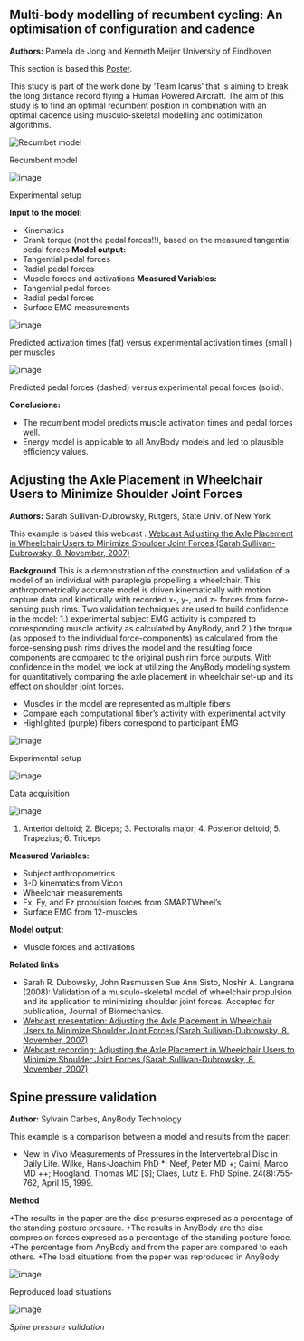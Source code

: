 ## Multi-body modelling of recumbent cycling: An optimisation of configuration and cadence

**Authors:** Pamela de Jong and Kenneth Meijer University of Eindhoven

This section is based this [Poster](http://wiki.anyscript.org/images/3/33/Dejong.pdf).

This study is part of the work done by ‘Team Icarus’ that is aiming to break the long distance record flying a Human Powered Aircraft. The aim of this study is to find an optimal recumbent position in combination with an optimal cadence using musculo-skeletal modelling and optimization algorithms.

![Recumbet model](https://cloud.githubusercontent.com/assets/22542671/20755334/dce461d4-b70e-11e6-9d39-1e93b9bb7d98.png)

Recumbent model

![image](https://cloud.githubusercontent.com/assets/22542671/20755393/1afda80e-b70f-11e6-87bd-6f784d50c258.png)

Experimental setup

**Input to the model:**
+ Kinematics
+ Crank torque (not the pedal forces!!), based on the measured tangential pedal forces
**Model output:**
+ Tangential pedal forces
+ Radial pedal forces
+ Muscle forces and activations
**Measured Variables:**
+ Tangential pedal forces
+ Radial pedal forces
+ Surface EMG measurements

![image](https://cloud.githubusercontent.com/assets/22542671/20755484/77452470-b70f-11e6-875b-2128a63470ad.png)

Predicted activation times (fat) versus experimental activation times (small ) per muscles

![image](https://cloud.githubusercontent.com/assets/22542671/20755503/840b7074-b70f-11e6-86dd-e155917820e0.png)

Predicted pedal forces (dashed) versus experimental pedal forces (solid).

**Conclusions:**
+ The recumbent model predicts muscle activation times and pedal forces well.
+ Energy model is applicable to all AnyBody models and led to plausible efficiency values.

## Adjusting the Axle Placement in Wheelchair Users to Minimize Shoulder Joint Forces

**Authors:** Sarah Sullivan-Dubrowsky, Rutgers, State Univ. of New York

This example is based this webcast : [Webcast Adjusting the Axle Placement in Wheelchair Users to Minimize Shoulder Joint Forces (Sarah Sullivan-Dubrowsky, 8. November, 2007)](http://www.anybodytech.com/redir.html?forward=webcast#%0AAdjusting%20the%20Axle%20Placement%20in%20Wheelchair%20Users%20to%20Minimize%20Shoulder%20Joint%20Forces%0A%20)

**Background**
This is a demonstration of the construction and validation of a model of an individual with paraplegia propelling a wheelchair. This anthropometrically accurate model is driven kinematically with motion capture data and kinetically with recorded x-, y-, and z- forces from force-sensing push rims. Two validation techniques are used to build confidence in the model: 1.) experimental subject EMG activity is compared to corresponding muscle activity as calculated by AnyBody, and 2.) the torque (as opposed to the individual force-components) as calculated from the force-sensing push rims drives the model and the resulting force components are compared to the original push rim force outputs. With confidence in the model, we look at utilizing the AnyBody modeling system for quantitatively comparing the axle placement in wheelchair set-up and its effect on shoulder joint forces.

+ Muscles in the model are represented as multiple fibers
+ Compare each computational fiber’s activity with experimental activity
+ Highlighted (purple) fibers correspond to participant EMG

![image](https://cloud.githubusercontent.com/assets/22542671/20755616/dc311de4-b70f-11e6-95d7-e507197b62a0.png)

Experimental setup

![image](https://cloud.githubusercontent.com/assets/22542671/20755623/e71e2fd0-b70f-11e6-9c5a-7c3f608ddad2.png)

Data acquisition

![image](https://cloud.githubusercontent.com/assets/22542671/20755634/f3701f82-b70f-11e6-8a3d-45f147e128f3.png)

1. Anterior deltoid; 2. Biceps; 3. Pectoralis major; 4. Posterior deltoid; 5. Trapezius; 6. Triceps

**Measured Variables:**

+ Subject anthropometrics
+ 3-D kinematics from Vicon
+ Wheelchair measurements
+ Fx, Fy, and Fz propulsion forces from SMARTWheel’s
+ Surface EMG from 12-muscles

**Model output:**

+ Muscle forces and activations

**Related links**
+ Sarah R. Dubowsky, John Rasmussen Sue Ann Sisto, Noshir A. Langrana (2008): Validation of a musculo-skeletal model of wheelchair propulsion and its application to minimizing shoulder joint forces. Accepted for publication, Journal of Biomechanics.
+ [Webcast presentation: Adjusting the Axle Placement in Wheelchair Users to Minimize Shoulder Joint Forces (Sarah Sullivan-Dubrowsky, 8. November, 2007)](http://www.anybodytech.com/fileadmin/webcasts/AnyBodyWebcastWheelchairNov07.pdf)
+ [Webcast recording: Adjusting the Axle Placement in Wheelchair Users to Minimize Shoulder Joint Forces (Sarah Sullivan-Dubrowsky, 8. November, 2007)](http://www.anybodytech.com/fileadmin/webcasts/AnyBodyWebcastWheelchairNov07.pdf)

## Spine pressure validation

**Author:** Sylvain Carbes, AnyBody Technology

This example is a comparison between a model and results from the paper:

+ New In Vivo Measurements of Pressures in the Intervertebral Disc in Daily Life. Wilke, Hans-Joachim PhD *; Neef, Peter MD +; Caimi, Marco MD ++; Hoogland, Thomas MD [S]; Claes, Lutz E. PhD Spine. 24(8):755-762, April 15, 1999.

**Method**

+The results in the paper are the disc presures expresed as a percentage of the standing posture pressure.
+The results in AnyBody are the disc compresion forces expresed as a percentage of the standing posture force.
+The percentage from AnyBody and from the paper are compared to each others.
+The load situations from the paper was reproduced in AnyBody

![image](https://cloud.githubusercontent.com/assets/22542671/20755830/a6dcaf2c-b710-11e6-8ded-436eefa19b0d.png)

Reproduced load situations

![image](https://cloud.githubusercontent.com/assets/22542671/20755844/b78d1938-b710-11e6-911e-42e8b8169aff.png)

*Spine pressure validation*